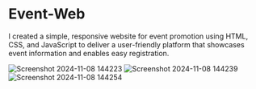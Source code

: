 # Event-Web
I created a simple, responsive website for event promotion using HTML, CSS, and JavaScript to deliver a user-friendly platform that showcases event information and enables easy registration.

![Screenshot 2024-11-08 144223](https://github.com/user-attachments/assets/a1188315-c3a5-49b1-9de1-e2f37ab795f7)
![Screenshot 2024-11-08 144239](https://github.com/user-attachments/assets/9e595d46-f8fa-4802-980e-08266ccef8a5)
![Screenshot 2024-11-08 144254](https://github.com/user-attachments/assets/7a34ead3-f71a-495e-a948-3e9a7c7fe908)
